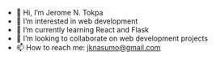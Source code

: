 - 👋 Hi, I’m Jerome N. Tokpa
- 👀 I’m interested in web development
- 🌱 I’m currently learning React and Flask
- 💞️ I’m looking to collaborate on web development projects
- 📫 How to reach me: jknasumo@gmail.com

<!---
Prodigy-J/Prodigy-J is a ✨ special ✨ repository because its `README.md` (this file) appears on your GitHub profile.
You can click the Preview link to take a look at your changes.
--->
